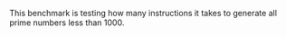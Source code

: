 This benchmark is testing how many instructions it takes to generate all prime numbers less than 1000.